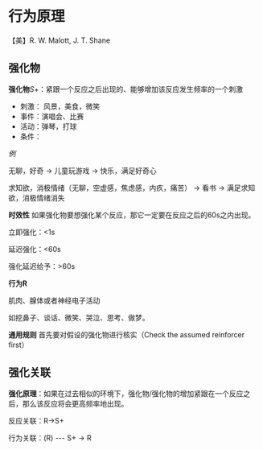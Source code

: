 # 行为原理

【美】R. W. Malott, J. T. Shane



## 强化物

**强化物**$S+$​​：紧跟一个反应之后出现的、能够增加该反应发生频率的一个刺激

- 刺激： 风景，美食，微笑
- 事件：演唱会、比赛
- 活动：弹琴，打球
- 条件：



*例*

无聊，好奇 -> 儿童玩游戏 -> 快乐，满足好奇心 



求知欲，消极情绪（无聊，空虚感，焦虑感，内疚，痛苦） -> 看书 -> 满足求知欲，消极情绪消失



**时效性** 如果强化物要想强化某个反应，那它一定要在反应之后的60s之内出现。

立即强化：<1s

延迟强化：<60s

强化延迟给予：>60s



**行为R**

肌肉、腺体或者神经电子活动

如挖鼻子、谈话、微笑、哭泣、思考、做梦。



**通用规则** 首先要对假设的强化物进行核实（Check the assumed reinforcer first）





## 强化关联

**强化原理**：如果在过去相似的环境下，强化物/强化物的增加紧跟在一个反应之后，那么该反应将会更高频率地出现。

反应关联：R->S+

行为关联：(R) --- S+ -> R

